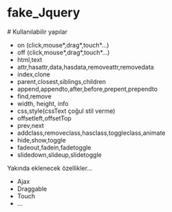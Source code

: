 # fake_Jquery

# Kullanılabilir yapılar
- on (click,mouse*,drag*,touch*...)
- off (click,mouse*,drag*,touch*...)
- html,text
- attr,hasattr,data,hasdata,removeattr,removedata
- index,clone
- parent,closest,siblings,children
- append,appendto,after,before,prepent,prependto
- find,remove
- width, height, info
- css,style(cssText çoğul stil verme)
- offsetleft,offsetTop
- prev,next
- addclass,removeclass,hasclass,toggleclass,animate
- hide,show,toggle
- fadeout,fadein,fadetoggle
- slidedown,slideup,slidetoggle

Yakında eklenecek özellikler...
- Ajax
- Draggable
- Touch
- ...
